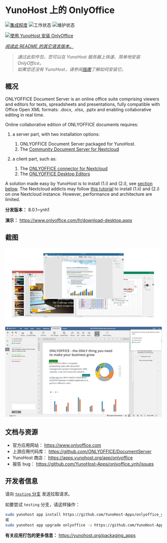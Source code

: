 <!--
注意：此 README 由 <https://github.com/YunoHost/apps/tree/master/tools/readme_generator> 自动生成
请勿手动编辑。
-->

# YunoHost 上的 OnlyOffice

[![集成程度](https://dash.yunohost.org/integration/onlyoffice.svg)](https://dash.yunohost.org/appci/app/onlyoffice) ![工作状态](https://ci-apps.yunohost.org/ci/badges/onlyoffice.status.svg) ![维护状态](https://ci-apps.yunohost.org/ci/badges/onlyoffice.maintain.svg)

[![使用 YunoHost 安装 OnlyOffice](https://install-app.yunohost.org/install-with-yunohost.svg)](https://install-app.yunohost.org/?app=onlyoffice)

*[阅读此 README 的其它语言版本。](./ALL_README.md)*

> *通过此软件包，您可以在 YunoHost 服务器上快速、简单地安装 OnlyOffice。*  
> *如果您还没有 YunoHost，请参阅[指南](https://yunohost.org/install)了解如何安装它。*

## 概况

ONLYOFFICE Document Server is an online office suite comprising viewers and editors for texts, spreadsheets and presentations, fully compatible with Office Open XML formats: .docx, .xlsx, .pptx and enabling collaborative editing in real time.

Online collaborative edition of ONLYOFFICE documents requires: 
1. a server part, with two installation options:
   1. ONLYOFFICE Document Server packaged for YunoHost. 
   2. The [Community Document Server for Nextcloud](https://apps.nextcloud.com/apps/documentserver_community) 

2. a client part, such as: 
   1. The [ONLYOFFICE connector for Nextcloud](https://apps.nextcloud.com/apps/onlyoffice) 
   2. The [ONLYOFFICE Desktop Editors](https://www.onlyoffice.com/fr/download-desktop.aspx)

A solution made easy by YunoHost is to install (1.i) and (2.i), see [section below](https://github.com/YunoHost-Apps/onlyoffice_ynh/#configuration-of-onlyoffice-server). The Nextcloud addicts may follow [this tutorial](https://github.com/YunoHost-Apps/nextcloud_ynh#configure-onlyoffice-integration) to install (1.ii) and (2.i) on one Nextcloud instance. However, performance and architecture are limited.


**分发版本：** 8.0.1~ynh1

**演示：** <https://www.onlyoffice.com/fr/download-desktop.aspx>

## 截图

![OnlyOffice 的截图](./doc/screenshots/01-presentation.jpg)
![OnlyOffice 的截图](./doc/screenshots/02-document-short.png)

## 文档与资源

- 官方应用网站： <https://www.onlyoffice.com>
- 上游应用代码库： <https://github.com/ONLYOFFICE/DocumentServer>
- YunoHost 商店： <https://apps.yunohost.org/app/onlyoffice>
- 报告 bug： <https://github.com/YunoHost-Apps/onlyoffice_ynh/issues>

## 开发者信息

请向 [`testing` 分支](https://github.com/YunoHost-Apps/onlyoffice_ynh/tree/testing) 发送拉取请求。

如要尝试 `testing` 分支，请这样操作：

```bash
sudo yunohost app install https://github.com/YunoHost-Apps/onlyoffice_ynh/tree/testing --debug
或
sudo yunohost app upgrade onlyoffice -u https://github.com/YunoHost-Apps/onlyoffice_ynh/tree/testing --debug
```

**有关应用打包的更多信息：** <https://yunohost.org/packaging_apps>
